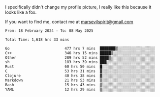 I specifically didn't change my profile picture, I really like this because it looks like a fox.

If you want to find me, contact me at marsevilspirit@gmail.com

<!--START_SECTION:waka-->

```txt
From: 18 February 2024 - To: 08 May 2025

Total Time: 1,618 hrs 33 mins

Go                         477 hrs 7 mins  ███████▒░░░░░░░░░░░░░░░░░   29.48 %
C++                        346 hrs 15 mins █████▒░░░░░░░░░░░░░░░░░░░   21.39 %
Other                      289 hrs 52 mins ████▒░░░░░░░░░░░░░░░░░░░░   17.91 %
sh                         183 hrs 39 mins ███░░░░░░░░░░░░░░░░░░░░░░   11.35 %
Rust                       60 hrs 50 mins  █░░░░░░░░░░░░░░░░░░░░░░░░   03.76 %
C                          53 hrs 31 mins  ▓░░░░░░░░░░░░░░░░░░░░░░░░   03.31 %
Clojure                    40 hrs 38 mins  ▓░░░░░░░░░░░░░░░░░░░░░░░░   02.51 %
Markdown                   21 hrs 53 mins  ▒░░░░░░░░░░░░░░░░░░░░░░░░   01.35 %
Bash                       15 hrs 43 mins  ▒░░░░░░░░░░░░░░░░░░░░░░░░   00.97 %
YAML                       12 hrs 29 mins  ▒░░░░░░░░░░░░░░░░░░░░░░░░   00.77 %
```

<!--END_SECTION:waka-->
